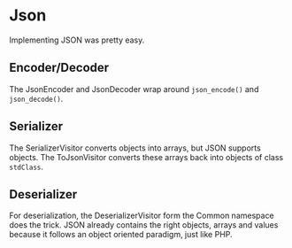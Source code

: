 Json
====

Implementing JSON was pretty easy.

Encoder/Decoder
---------------

The JsonEncoder and JsonDecoder wrap around `json_encode()` and `json_decode()`.

Serializer
----------

The SerializerVisitor converts objects into arrays, but JSON supports objects. The ToJsonVisitor converts these arrays
back into objects of class `stdClass`.

Deserializer
------------

For deserialization, the DeserializerVisitor form the Common namespace does the trick. JSON already contains the
right objects, arrays and values because it follows an object oriented paradigm, just like PHP.
